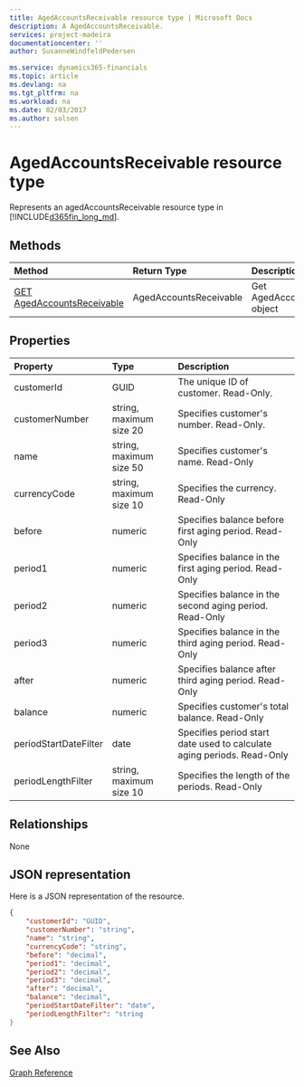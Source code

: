 ```yaml
---
title: AgedAccountsReceivable resource type | Microsoft Docs
description: A AgedAccountsReceivable.
services: project-madeira
documentationcenter: ''
author: SusanneWindfeldPedersen

ms.service: dynamics365-financials
ms.topic: article
ms.devlang: na
ms.tgt_pltfrm: na
ms.workload: na
ms.date: 02/03/2017
ms.author: solsen
---
```


# AgedAccountsReceivable resource type
Represents an agedAccountsReceivable resource type in [!INCLUDE[d365fin_long_md](../dynamics-nav/includes/d365fin_long_md.md)].

## Methods

| Method       | Return Type  |Description|
|:---------------|:--------|:----------|
|[GET AgedAccountsReceivable](get-agedAccountsReceivable.md)|AgedAccountsReceivable|Get AgedAccountsReceivable object|

## Properties
| Property	   | Type	|Description|
|:---------------|:--------|:----------|
|customerId|GUID|The unique ID of customer. Read-Only.|
|customerNumber|string, maximum size 20|Specifies customer's number. Read-Only.|
|name|string, maximum size 50|Specifies customer's name. Read-Only|
|currencyCode|string, maximum size 10|Specifies the currency. Read-Only|
|before|numeric|Specifies balance before first aging period. Read-Only|
|period1|numeric|Specifies balance in the first aging period. Read-Only|
|period2|numeric|Specifies balance in the second aging period. Read-Only|
|period3|numeric|Specifies balance in the third aging period. Read-Only|
|after|numeric|Specifies balance after third aging period. Read-Only|
|balance|numeric|Specifies customer's total balance. Read-Only|
|periodStartDateFilter|date|Specifies period start date used to calculate aging periods. Read-Only|
|periodLengthFilter|string, maximum size 10|Specifies the length of the periods. Read-Only|


## Relationships
None

## JSON representation

Here is a JSON representation of the resource.


```json
{
    "customerId": "GUID",
    "customerNumber": "string",
    "name": "string",
    "currencyCode": "string",
    "before": "decimal",
    "period1": "decimal",
    "period2": "decimal",
    "period3": "decimal",
    "after": "decimal",
    "balance": "decimal",
    "periodStartDateFilter": "date",
    "periodLengthFilter": "string
}

```
## See Also
[Graph Reference](graph-reference.md)  
